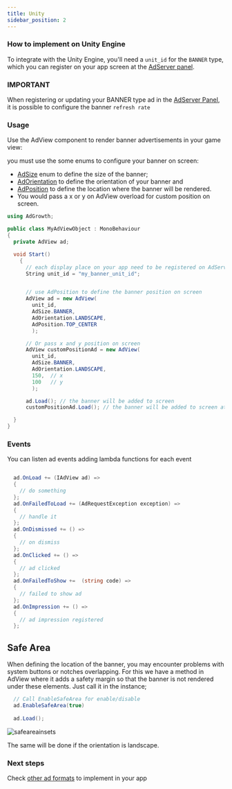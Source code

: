 ```yaml
---
title: Unity
sidebar_position: 2
---
```


### How to implement on Unity Engine

To integrate with the Unity Engine, you'll need a `unit_id` for the `BANNER` type, which you can register on your app screen at the [AdServer panel](https://adserver.adgrowth.com/mfe-apps/apps).

### IMPORTANT

When registering or updating your BANNER type ad in the [AdServer Panel](https://adserver.adgrowth.com/mfe-apps/apps), it is possible to configure the banner `refresh rate`

### Usage

Use the AdView component to render banner advertisements in your game view:

you must use the some enums to configure your banner on screen:

- [AdSize](../../api/game_engines/enums/ad_size) enum to define the size of the banner;
- [AdOrientation](../../api/game_engines/enums/ad_orientation) to define the orientation of your banner and
- [AdPosition](../../api/game_engines/enums/ad_position) to define the location where the banner will be rendered.
- You would pass a x or y on AdView overload for custom position on screen.

```csharp
using AdGrowth;

public class MyAdViewObject : MonoBehaviour
{
  private AdView ad;

  void Start()
    {
      // each display place on your app need to be registered on AdServer Panel.
      String unit_id = "my_banner_unit_id";


      // use AdPosition to define the banner position on screen
      AdView ad = new AdView(
        unit_id,
        AdSize.BANNER,
        AdOrientation.LANDSCAPE,
        AdPosition.TOP_CENTER
        );

      // Or pass x and y position on screen
      AdView customPositionAd = new AdView(
        unit_id,
        AdSize.BANNER,
        AdOrientation.LANDSCAPE,
        150,  // x
        100   // y
        );

      ad.Load(); // the banner will be added to screen
      customPositionAd.Load(); // the banner will be added to screen at the provided x and y position

  }
}

```

### Events
You can listen ad events adding lambda functions for each event

```csharp

  ad.OnLoad += (IAdView ad) =>
  {
    // do something
  };
  ad.OnFailedToLoad += (AdRequestException exception) =>
  {
    // handle it
  };
  ad.OnDismissed += () =>
  {
    // on dismiss
  };
  ad.OnClicked += () =>
  {
    // ad clicked
  };
  ad.OnFailedToShow +=  (string code) =>
  {
    // failed to show ad
  };
  ad.OnImpression += () =>
  {
    // ad impression registered
  };

```


## Safe Area

When defining the location of the banner, you may encounter problems with system buttons or notches overlapping. For this we have a method in AdView where it adds a safety margin so that the banner is not rendered under these elements. Just call it in the instance;

```csharp
  // Call EnableSafeArea for enable/disable
  ad.EnableSafeArea(true)
  
  ad.Load();

```


![safeareainsets](https://github.com/Ad-Growth/ad-sdk-docs/assets/78423625/ffa6fa76-df61-419d-b50a-6b1463fd4af8)

The same will be done if the orientation is landscape.

### Next steps

Check [other ad formats](../../usage/) to implement in your app

